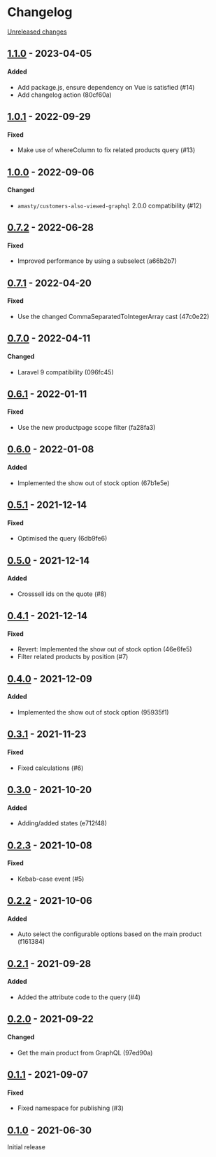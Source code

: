 # Changelog 

[Unreleased changes](https://github.com/rapidez/amasty-automatic-related-products/compare/1.1.0...master)
## [1.1.0](https://github.com/rapidez/amasty-automatic-related-products/releases/tag/1.1.0) - 2023-04-05

#### Added

- Add package.js, ensure dependency on Vue is satisfied (#14)
- Add changelog action (80cf60a)

## [1.0.1](https://github.com/rapidez/amasty-automatic-related-products/releases/tag/1.0.1) - 2022-09-29

#### Fixed

- Make use of whereColumn to fix related products query (#13)

## [1.0.0](https://github.com/rapidez/amasty-automatic-related-products/releases/tag/1.0.0) - 2022-09-06

#### Changed

- `amasty/customers-also-viewed-graphql` 2.0.0 compatibility (#12)

## [0.7.2](https://github.com/rapidez/amasty-automatic-related-products/releases/tag/0.7.2) - 2022-06-28

#### Fixed

- Improved performance by using a subselect (a66b2b7)

## [0.7.1](https://github.com/rapidez/amasty-automatic-related-products/releases/tag/0.7.1) - 2022-04-20

#### Fixed

- Use the changed CommaSeparatedToIntegerArray cast (47c0e22)

## [0.7.0](https://github.com/rapidez/amasty-automatic-related-products/releases/tag/0.7.0) - 2022-04-11

#### Changed

- Laravel 9 compatibility (096fc45)

## [0.6.1](https://github.com/rapidez/amasty-automatic-related-products/releases/tag/0.6.1) - 2022-01-11

#### Fixed

- Use the new productpage scope filter (fa28fa3)

## [0.6.0](https://github.com/rapidez/amasty-automatic-related-products/releases/tag/0.6.0) - 2022-01-08

#### Added

- Implemented the show out of stock option (67b1e5e)

## [0.5.1](https://github.com/rapidez/amasty-automatic-related-products/releases/tag/0.5.1) - 2021-12-14

#### Fixed

- Optimised the query (6db9fe6)

## [0.5.0](https://github.com/rapidez/amasty-automatic-related-products/releases/tag/0.5.0) - 2021-12-14

#### Added

- Crosssell ids on the quote (#8)

## [0.4.1](https://github.com/rapidez/amasty-automatic-related-products/releases/tag/0.4.1) - 2021-12-14

#### Fixed

- Revert: Implemented the show out of stock option (46e6fe5)
- Filter related products by position (#7)

## [0.4.0](https://github.com/rapidez/amasty-automatic-related-products/releases/tag/0.4.0) - 2021-12-09

#### Added

- Implemented the show out of stock option (95935f1)

## [0.3.1](https://github.com/rapidez/amasty-automatic-related-products/releases/tag/0.3.1) - 2021-11-23

#### Fixed

- Fixed calculations (#6)

## [0.3.0](https://github.com/rapidez/amasty-automatic-related-products/releases/tag/0.3.0) - 2021-10-20

#### Added

- Adding/added states (e712f48)

## [0.2.3](https://github.com/rapidez/amasty-automatic-related-products/releases/tag/0.2.3) - 2021-10-08

#### Fixed

- Kebab-case event (#5)

## [0.2.2](https://github.com/rapidez/amasty-automatic-related-products/releases/tag/0.2.2) - 2021-10-06

#### Added

- Auto select the configurable options based on the main product (f161384)

## [0.2.1](https://github.com/rapidez/amasty-automatic-related-products/releases/tag/0.2.1) - 2021-09-28

#### Added

- Added the attribute code to the query (#4)

## [0.2.0](https://github.com/rapidez/amasty-automatic-related-products/releases/tag/0.2.0) - 2021-09-22

#### Changed

- Get the main product from GraphQL (97ed90a)

## [0.1.1](https://github.com/rapidez/amasty-automatic-related-products/releases/tag/0.1.1) - 2021-09-07

#### Fixed

- Fixed namespace for publishing (#3)

## [0.1.0](https://github.com/rapidez/amasty-automatic-related-products/releases/tag/0.1.0) - 2021-06-30

Initial release

